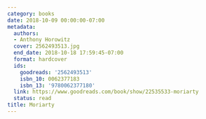 ```yaml
---
category: books
date: 2018-10-09 00:00:00-07:00
metadata:
  authors:
  - Anthony Horowitz
  cover: 2562493513.jpg
  end_date: 2018-10-18 17:59:45-07:00
  format: hardcover
  ids:
    goodreads: '2562493513'
    isbn_10: 0062377183
    isbn_13: '9780062377180'
  link: https://www.goodreads.com/book/show/22535533-moriarty
  status: read
title: Moriarty
---
```

